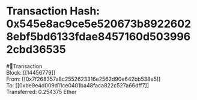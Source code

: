 
Transaction Hash: 0x545e8ac9ce5e520673b89226028ebf5bd6133fdae8457160d5039962cbd36535
====================================================================================
  
#💸Transaction  
Block: [[14456779]]  
From: [[0x7f268357a8c2552623316e2562d90e642bb538e5]]  
To: [[0xbe9e4d009d11ce0401ba48faca822c527a66dff7]]  
Transferred: 0.254375 Ether